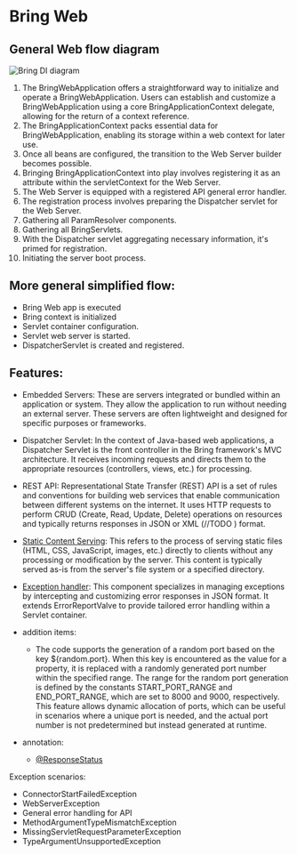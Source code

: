 # Bring Web

## General Web flow diagram

![Bring DI diagram](https://github.com/YevgenDemoTestOrganization/bring/assets/73576438/f00bb773-268d-440c-9603-9a8894210896)

1. The BringWebApplication offers a straightforward way to initialize and operate a BringWebApplication. Users can establish and customize a BringWebApplication using a core BringApplicationContext delegate, allowing for the return of a context reference.
2. The BringApplicationContext packs essential data for BringWebApplication, enabling its storage within a web context for later use.
3. Once all beans are configured, the transition to the Web Server builder becomes possible.
4. Bringing BringApplicationContext into play involves registering it as an attribute within the servletContext for the Web Server.
5. The Web Server is equipped with a registered API general error handler.
6. The registration process involves preparing the Dispatcher servlet for the Web Server.
7. Gathering all ParamResolver components.
8. Gathering all BringServlets.
9. With the Dispatcher servlet aggregating necessary information, it's primed for registration.
10. Initiating the server boot process.

## More general simplified flow:

- Bring Web app is executed
- Bring context is initialized
- Servlet container configuration.
- Servlet web server is started.
- DispatcherServlet is created and registered.

## Features:

- Embedded Servers: These are servers integrated or bundled within an application or system. They allow the application to run without needing an external server. These servers are often lightweight and designed for specific purposes or frameworks.
- Dispatcher Servlet: In the context of Java-based web applications, a Dispatcher Servlet is the front controller in the Bring framework's MVC architecture. It receives incoming requests and directs them to the appropriate resources (controllers, views, etc.) for processing.
- REST API: Representational State Transfer (REST) API is a set of rules and conventions for building web services that enable communication between different systems on the internet. It uses HTTP requests to perform CRUD (Create, Read, Update, Delete) operations on resources and typically returns responses in JSON or XML (//TODO ) format.
- [Static Content Serving](web/servlet/StaticResourceController.md): This refers to the process of serving static files (HTML, CSS, JavaScript, images, etc.) directly to clients without any processing or modification by the server. This content is typically served as-is from the server's file system or a specified directory.
- [Exception handler](web/servlet/JsonExceptionHandler.md): This component specializes in managing exceptions by intercepting and customizing error responses in JSON format. It extends ErrorReportValve to provide tailored error handling within a Servlet container.


- addition items:
  - The code supports the generation of a random port based on the key ${random.port}. When this key is encountered as the value for a property, it is replaced with a randomly generated port number within the specified range. The range for the random port generation is defined by the constants START_PORT_RANGE and END_PORT_RANGE, which are set to 8000 and 9000, respectively. This feature allows dynamic allocation of ports, which can be useful in scenarios where a unique port is needed, and the actual port number is not predetermined but instead generated at runtime.

- annotation: 
  - [@ResponseStatus](web/servlet/annotation/ResponseStatus.md)

Exception scenarios:

- ConnectorStartFailedException
- WebServerException
- General error handling for API
- MethodArgumentTypeMismatchException
- MissingServletRequestParameterException
- TypeArgumentUnsupportedException
